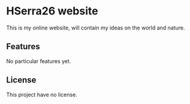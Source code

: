# HSerra26 website

This is my online website, will contain my ideas on the world and nature.

## Features
No particular features yet.

## License
This project have no license.
